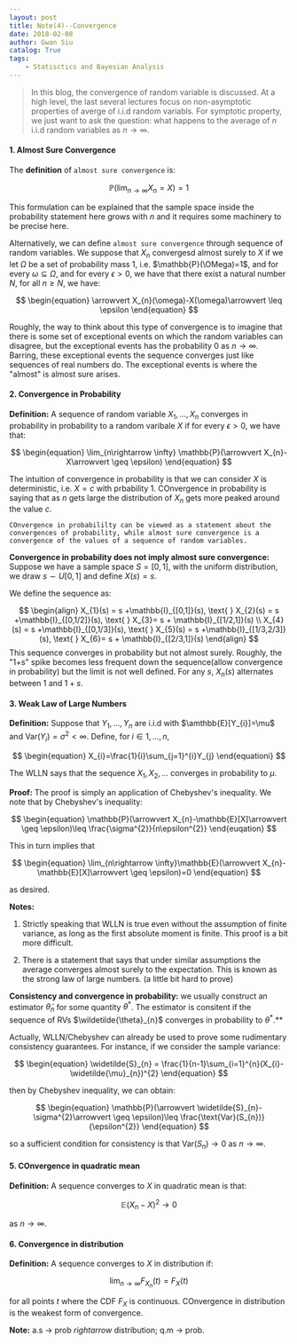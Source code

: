 ```yaml
---
layout: post
title: Note(4)--Convergence 
date: 2018-02-08
author: Gwan Siu
catalog: True
tags:
    - Statisctics and Bayesian Analysis
---
```


> In this blog, the convergence of random variable is discussed. At a high level, the last several lectures focus on non-asymptotic properties of averge of i.i.d random variabls. For symptotic property, we just want to ask the question: what happens to the average of $n$ i.i.d random variables as $n\rightarrow \infty$.

#### 1. Almost Sure Convergence

The **definition** of `almost sure convergence` is:

$$
\begin{equation}
\mathbb{P}(\lim_{n\rightarrow \infty} X_{n}=X)=1
\end{equation}
$$

This formulation can be explained that the sample space inside the probability statement here grows with $n$ and it requires some machinery to be precise here.

Alternatively, we can define `almost sure convergence` through sequence of random variables. We suppose that $X_{n}$ convergesd almost surely to $X$ if we let $\Omega$ be a set of probability mass 1, i.e. $\mathbb{P}(\OMega)=1$, and for every $\omega \subseteq \Omega$, and for every $\epsilon >0$, we have that there exist a natural number $N$, for all $n\geq N$, we have:

$$
\begin{equation}
\arrowvert X_{n}(\omega)-X(\omega)\arrowvert \leq \epsilon
\end{equation}
$$

Roughly, the way to think about this type of convergence is to imagine that there is some set of exceptional events on which the random variables can disagree, but the exceptional events has the probability 0 as $n \rightarrow \infty$. Barring, these exceptional events the sequence converges just like sequences of real numbers do. The exceptional events is where the "almost" is almost sure arises.

#### 2. Convergence in Probability

**Definition:** A sequence of random variable $X_{1},...,X_{n}$ converges in probability in probability to a random varibale $X$ if for every $\epsilon >0$, we have that:

$$
\begin{equation}
\lim_{n\rightarrow \infty} \mathbb{P}(\arrowvert X_{n}-X\arrowvert \geq \epsilon)
\end{equation}
$$

The intuition of convergence in probability is that we can consider $X$ is deterministic, i.e. $X=c$ with prbability 1. COnvergence in probability is saying that as $n$ gets large the distribution of $X_{n}$ gets more peaked around the value $c$.

`COnvergence in probabililty can be viewed as a statement about the convergences of probability, while almost sure convergence is a convergence of the values of a sequence of random variables.`

**Convergence in probability does not imply almost sure convergence:**  Suppose we have a sample space $S=[0,1]$, with the uniform distribution, we draw  $s\sim U[0,1]$ and define $X(s)=s$.

We define the sequence as:

$$
\begin{align}
X_{1}(s) = s +\mathbb{I}_{[0,1]}(s), \text{ } X_{2}(s) = s +\mathbb{I}_{[0,1/2]}(s), \text{ } X_{3}= s + \mathbb{I}_{[1/2,1]}(s) \\
X_{4}(s) = s +\mathbb{I}_{[0,1/3]}(s), \text{ } X_{5}(s) = s +\mathbb{I}_{[1/3,2/3]}(s), \text{ } X_{6}= s + \mathbb{I}_{[2/3,1]}(s) 
\end{align}
$$
This sequence converges in probability but not almost surely. Roughly, the "1+s" spike becomes less frequent down the sequence(allow convergence in probability) but the limit is not well defined. For any $s$, $X_{n}(s)$ alternates between $1$ and $1+s$.


#### 3. Weak Law of Large Numbers

**Definition:** Suppose that $Y_{1},...,Y_{n}$ are i.i.d with $\amthbb{E}[Y_{i}]=\mu$ and $\text{Var}(Y_{i})=\sigma^{2}<\infty$. Define, for $i\in {1,...,n}$,

$$
\begin{equation}
X_{i}=\frac{1}{i}\sum_{j=1}^{i}Y_{j}
\end{equationi}
$$

The WLLN says that the sequence $X_{1},X_{2},...$ converges in probability to $\mu$.

**Proof:** The proof is simply an application of Chebyshev's inequality. We note that by Chebyshev's inequality:

$$
\begin{equation}
\mathbb{P}(\arrowvert X_{n}-\mathbb{E}[X]\arrowvert \geq \epsilon)\leq \frac{\sigma^{2}}{n\epsilon^{2}}
\end{euqation}
$$

This in turn implies that

$$
\begin{equation}
\lim_{n\rightarrow \infty}\mathbb{E}(\arrowvert X_{n}-\mathbb{E}[X]\arrowvert \geq \epsilon)=0
\end{equation}
$$

as desired.

**Notes:**

1. Strictly speaking that WLLN is true even without the assumption of finite variance, as long as the first absolute moment is finite. This proof is a bit more difficult.

2. There is a statement that says that under similar assumptions the average converges almost surely to the expectation. This is known as the strong law of large numbers. (a little bit hard to prove)

**Consistency and convergence in probability:** we usually construct an estimator $\widetilde{\theta}_{n}$ for some quantity $\theta^{*}$. The estimator is consitent if the sequence of RVs $\wildetilde{\theta}_{n}$ converges in probability to $\theta^{*}$.**

Actually, WLLN/Chebyshev can already be used to prove some rudimentary consistency guarantees. For instance, if we consider the sample variance:

$$
\begin{equation}
\widetilde{S}_{n} = \frac{1}{n-1}\sum_{i=1}^{n}(X_{i}-\widetilde{\mu}_{n})^{2}
\end{equation}
$$

then by Chebyshev inequality, we can obtain:

$$
\begin{equation}
\mathbb{P}(\arrowvert \widetilde{S}_{n}-\sigma^{2}\arrowvert \geq \epsilon)\leq \frac{\text{Var}(S_{n})}{\epsilon^{2}}
\end{equation}
$$

so a sufficient condition for consistency is that $\text{Var}(S_{n})\rightarrow 0$ as $n\rightarrow \infty$.

#### 5. COnvergence in quadratic mean

**Definition:** A sequence converges to $X$ in quadratic mean is that:

$$
\begin{equation}
\mathbb{E}(X_{n}-X)^{2}\rightarrow 0
\end{equation}
$$
 
as $n\rightarrow \infty$.

#### 6. Convergence in distribution

**Definition:** A sequence converges to $X$ in distribution if:

$$
\begin{equation}
\lim_{n\rightarrow \infty} F_{X_{n}}(t) = F_{X}(t)
\end{equation}
$$

for all points $t$ where the CDF $F_{X}$ is continuous. COnvergence in distribution is the weakest form of convergence.

**Note:** a.s $\rightarrow$ prob $rightarrow$ distribution; q.m $\rightarrow$ prob.
